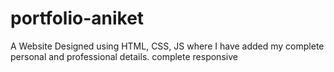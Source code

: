 # portfolio-aniket
A Website Designed using HTML, CSS, JS
where I have added my complete personal and professional details.
complete responsive

